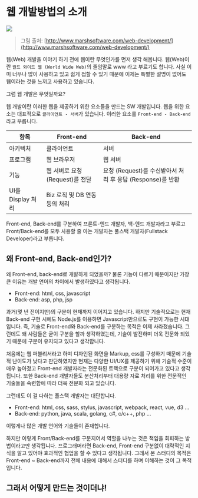 # 웹 개발방법의 소개

![](http://www.marshsoftware.com/wp-content/uploads/2016/05/worldwideweb.jpg)
> 그림 출처: [http://www.marshsoftware.com/web-development/](http://www.marshsoftware.com/web-development/)

웹(Web) 개발을 이야기 하기 전에 웹이란 무엇인가를 먼저 생각 해봅니다. 웹(Web)이란 `월드 와이드 웹 (World Wide Web)`의 줄임말로 www 라고 부르기도 합니다. 사실 이미 너무나 많이 사용하고 있고 쉽게 접할 수 있기 때문에 이제는 특별한 설명이 없어도 웹이라는 것을 느끼고 사용하고 있습니다.

그럼 웹 개발은 무엇일까요?

웹 개발이란 이러한 웹을 제공하기 위한 요소들을 만드는 SW 개발입니다. 웹을 위한 요소는 대표적으로 `클라이언트 - 서버`가 있습니다. 이러한 요소를  `Front-end - Back-end`라고 부릅니다.

항목 | Front-end | Back-end
--- | --- | ---
아키텍처 | 클라이언트 | 서버
프로그램 | 웹 브라우저 | 웹 서버
기능 | 웹 서버로 요청 (Request)를 전달 | 요청 (Request)를 수신받아서 처리 후 응답 (Response)를 반환
 | UI를 Display 처리 | Biz 로직 및 DB 연동 등의 처리

Front-end, Back-end를 구분하여 프론트-엔드 개발자, 백-엔드 개발자라고 부르고 Front/Back-end를 모두 사용할 줄 아는 개발자는  풀스택 개발자(Fullstack Developer)라고 부릅니다.

## 왜 Front-end, Back-end인가?

왜 Front-end, back-end로 개발하게 되었을까? 물론 기능이 다르기 때문이지만 가장 큰 이유는 개발 언어의 차이에서 발생하였다고 생각됩니다.

* Front-end: html, css, javascript
* Back-end: asp, php, jsp

과거(몇 년 전이지만)의 구분이 현재까지 이어지고 있습니다. 하지만 기술적으로는 현재 Back-end 구현 시에도 Node.js를 이용하면 Javascript만으로도 구현이 가능한 시대입니다. 즉, 기술로 Front-end와 Back-end를 구분하는 목적은 이제 사라졌습니다. 그런데도 왜 사람들은 굳이 구분을 할까 생각하였는데, 기술이 발전하며 더욱 전문화 되었기 때문에 구분이 유지되고 있다고 생각합니다.

처음에는 웹 퍼블리서라고 하며 디자인된 화면을 Markup, css를 구성하기 때문에 기술적 난이도가 낮다고 판단하였지만 현재는 다양한 UI/UX를 제공하기 위해 기술적 수준이 매우 높아졌고 Front-end 개발자라는 전문화된 트랙으로 구분이 되어가고 있다고 생각됩니다. 또한 Back-end 개발자들도 분산처리부터 대용량 자료 처리를 위한 전문적인 기술들을 숙련함에 따라 더욱 전문화 되고 있습니다.

그런데도 이 걸 다하는 풀스택 개발자는 대단합니다.

* Front-end: html, css, sass, stylus, javascript, webpack, react, vue, d3 ...
* Back-end: python, java, scala, golang, c#, c/c++, php ...

이렇게나 많은 개발 언어와 기술들이 존재합니다.

하지만 이렇게 Front/Back-end를 구분지어서 역할을 나누는 것은 책임을 회피하는 방법이라고만 생각됩니다. 프로그래머라면 Back-end, Front-end 구분없이 대략적인 지식을 알고 있어야 효과적인 협업을 할 수 있다고 생각됩니다. 그래서 본 스터디의 목적은 Front-end ~ Back-end까지 전체 내용에 대해서 스터디를 하며 이해하는 것이 그 목적입니다.

## 그래서 어떻게 만드는 것이더냐!

